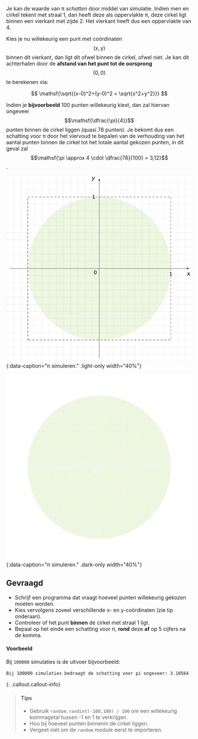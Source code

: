 Je kan de waarde van π *schatten* door middel van simulatie. Indien men en cirkel tekent met straal 1, dan heeft deze als oppervlakte π, deze cirkel ligt binnen een vierkant met zijde 2. Het vierkant heeft dus een oppervlakte van 4.

Kies je nu willekeurig een punt met coördinaten $$\mathsf{(x,y)}$$ binnen dit vierkant, dan ligt dit ofwel binnen de cirkel, ofwel niet. Je kan dit achterhalen door de **afstand van het punt tot de oorsprong** $$\mathsf{(0,0)}$$ te berekenen via:

$$
\mathsf{\sqrt{(x-0)^2+(y-0)^2  = \sqrt{x^2+y^2}}}
$$

Indien je **bijvoorbeeld** 100 punten willekeurig kiest, dan zal hiervan ongeveer $$\mathsf{\dfrac{\pi}{4}}$$ punten binnen de cirkel liggen (quasi 78 punten). Je bekomt dus een schatting voor π door het viervoud te bepalen van de verhouding van het aantal punten binnen de cirkel tot het totale aantal gekozen punten, in dit geval zal $$\mathsf{\pi \approx 4 \cdot \dfrac{78}{100} = 3,12}$$.

![π simuleren.](media/image.png "π simuleren."){:data-caption="π simuleren." .light-only width="40%"}

![π simuleren.](media/image_dark.png "π simuleren."){:data-caption="π simuleren." .dark-only width="40%"}

## Gevraagd
* Schrijf een programma dat vraagt hoeveel punten willekeurig gekozen moeten worden.
* Kies vervolgens zoveel verschillende x- en y-coördinaten (zie tip onderaan). 
* Controleer of het punt **binnen** de cirkel met straal 1 ligt.
* Bepaal op het einde een schatting voor π, **rond** deze **af** op 5 cijfers na de komma.

#### Voorbeeld

Bij `100000` simulaties is de uitvoer bijvoorbeeld:
```
Bij 100000 simulaties bedraagt de schatting voor pi ongeveer: 3.10564
```

{: .callout.callout-info}
>#### Tips
>* Gebruik `random.randint(-100,100) / 100` om een willekeurig kommagetal tussen -1 en 1 te verkrijgen.
>* Hou bij hoeveel punten binnenin de cirkel liggen.
>* Vergeet niet om de `random` module eerst te importeren.
